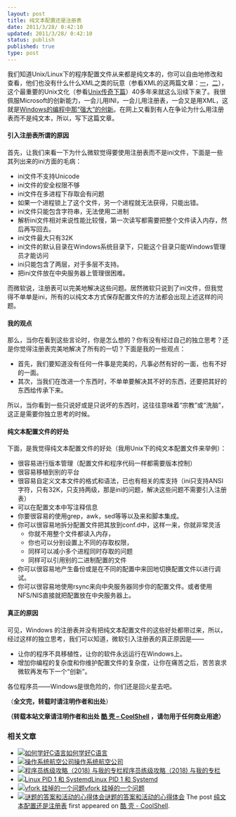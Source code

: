 ```yaml
---
layout: post
title: 纯文本配置还是注册表
date: 2011/3/28/ 0:42:10
updated: 2011/3/28/ 0:42:10
status: publish
published: true
type: post
---
```


我们知道Unix/Linux下的程序配置文件从来都是纯文本的，你可以自由地修改和查看，他们也没有什么什么XML之类的玩意（参看XML的这两篇文章：[一](https://coolshell.cn/articles/2504.html "信XML，得永生！")，[二](https://coolshell.cn/articles/3498.html "信XML，得自信")），这个最重要的Unix文化（参看[Unix传奇下篇](https://coolshell.cn/articles/2324.html "Unix传奇(下篇)")）40多年来就这么沿续下来了。我很佩服Microsoft的创新能力，一会儿用INI，一会儿用注册表，一会又是用XML，这就是[Windows的编程中那“强大”的创新](https://coolshell.cn/articles/3008.html "Windows编程革命简史")。在网上又看到有人在争论为什么用注册表而不是纯文本，所以，写下这篇文章。


#### 引入注册表所谓的原因


首先，让我们来看一下为什么微软觉得要使用注册表而不是ini文件，下面是一些其列出来的ini方面的毛病：


* ini文件不支持Unicode
* ini文件的安全权限不够
* ini文件在多进程下存取会有问题
* 如果一个进程锁上了这个文件，另一个进程就无法获得，只能出错。
* ini文件只能包含字符串，无法使用二进制
* 解析ini文件相对来说性能比较慢，第一次读写都需要把整个文件读入内存，然后再写回去。
* ini文件最大只有32K
* ini文件的默认目录在Windows系统目录下，只能这个目录只能Windows管理员才能访问
* ini只能包含了两层，对于多层不支持。
* 把ini文件放在中央服务器上管理很困难。


而微软说，注册表可以完美地解决这些问题。居然微软只说到了ini文件，但我觉得不单单是ini，所有的以纯文本方式保存配置文件的方法都会出现上述这样的问题。


#### 我的观点


那么，当你在看到这些言论时，你是怎么想的？你有没有经过自己的独立思考？还是你觉得注册表完美地解决了所有的一切？下面是我的一些观点：



* 首先，我们要知道没有任何一件事是完美的，凡事必然有好的一面，也有不好的一面。
* 其次，当我们在改进一个东西时，不单单要解决其不好的东西，还要把其好的东西给传承下来。


所以，当你看到一些只说好或是只说坏的东西时，这往往意味着“宗教”或“洗脑”，这正是需要你独立思考的时候。


#### 纯文本配置文件的好处


下面，是我觉得纯文本配置文件的好处（我用Unix下的纯文本配置文件来举例）：


* 很容易进行版本管理（配置文件和程序代码一样都需要版本控制）
* 很容易移植到别的平台
* 很容易自定义文本文件的格式和语法，已也有相关的库支持（ini只支持ANSI字符，只有32K，只支持两级，那是ini的问题，解决这些问题不需要引入注册表）
* 可以在配置文本中写注释信息
* 你要很容易的使用grep，awk，sed等等以及来和脚本集成。
* 你可以很容易地拆分配置文件把其放到conf.d中，这样一来，你就非常灵活
	+ 你就不用整个文件都读入内存，
	+ 你也可以分别设置上不同的存取权限，
	+ 同样可以减小多个进程同时存取的问题
	+ 同样可以引用别的二进制配置的文件
* 你可以很容易地产生备份或是在不同的配置中来回地切换配置文件以进行调试。
* 你可以很容易地使用rsync来向中央服务器同步你的配置文件。或者使用NFS/NIS直接就把配置放在中央服务器上。


#### 真正的原因


可见，Windows 的注册表并没有把纯文本配置文件的这些好处都带过来，所以，经过这样的独立思考，我们可以知道，微软引入注册表的真正原因是——


* 让你的程序不具移植性，让你的软件永远运行在Windows上。
* 增加你编程的复杂度和你维护配置文件的复杂度，让你在痛苦之后，苦苦哀求微软再发布下一个“创新”。


各位程序员——Windows是很危险的，你们还是回火星去吧。


（**全文完，转载时请注明作者和出处**）



**（转载本站文章请注明作者和出处 [酷 壳 – CoolShell](https://coolshell.cn/) ，请勿用于任何商业用途）**



### 相关文章

* [![如何学好C语言](https://coolshell.cn/wp-content/plugins/wordpress-23-related-posts-plugin/static/thumbs/25.jpg)](https://coolshell.cn/articles/4102.html)[如何学好C语言](https://coolshell.cn/articles/4102.html)
* [![操作系统航空公司](https://coolshell.cn/wp-content/uploads/2009/08/linux_airline-150x150.jpg)](https://coolshell.cn/articles/1272.html)[操作系统航空公司](https://coolshell.cn/articles/1272.html)
* [![程序员练级攻略（2018)  与我的专栏](https://coolshell.cn/wp-content/uploads/2018/05/300x262-150x150.jpg)](https://coolshell.cn/articles/18360.html)[程序员练级攻略（2018) 与我的专栏](https://coolshell.cn/articles/18360.html)
* [![Linux PID 1 和 Systemd](https://coolshell.cn/wp-content/uploads/2017/07/systemd-1-150x150.jpeg)](https://coolshell.cn/articles/17998.html)[Linux PID 1 和 Systemd](https://coolshell.cn/articles/17998.html)
* [![vfork 挂掉的一个问题](https://coolshell.cn/wp-content/uploads/2014/11/tux-fork-150x150.gif)](https://coolshell.cn/articles/12103.html)[vfork 挂掉的一个问题](https://coolshell.cn/articles/12103.html)
* [![谜题的答案和活动的心得体会](https://coolshell.cn/wp-content/uploads/2014/08/puzzle-150x150.png)](https://coolshell.cn/articles/11847.html)[谜题的答案和活动的心得体会](https://coolshell.cn/articles/11847.html)
The post [纯文本配置还是注册表](https://coolshell.cn/articles/4077.html) first appeared on [酷 壳 - CoolShell](https://coolshell.cn).